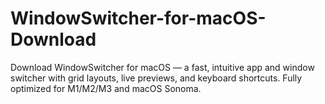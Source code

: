 # WindowSwitcher-for-macOS-Download
Download WindowSwitcher for macOS — a fast, intuitive app and window switcher with grid layouts, live previews, and keyboard shortcuts. Fully optimized for M1/M2/M3 and macOS Sonoma.
